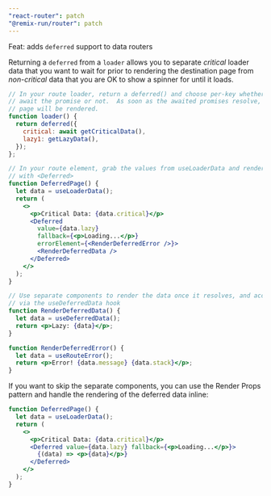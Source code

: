 ```yaml
---
"react-router": patch
"@remix-run/router": patch
---
```


Feat: adds `deferred` support to data routers

Returning a `deferred` from a `loader` allows you to separate _critical_ loader data that you want to wait for prior to rendering the destination page from _non-critical_ data that you are OK to show a spinner for until it loads.

```jsx
// In your route loader, return a deferred() and choose per-key whether to
// await the promise or not.  As soon as the awaited promises resolve, the
// page will be rendered.
function loader() {
  return deferred({
    critical: await getCriticalData(),
    lazy1: getLazyData(),
  });
};

// In your route element, grab the values from useLoaderData and render them
// with <Deferred>
function DeferredPage() {
  let data = useLoaderData();
  return (
    <>
      <p>Critical Data: {data.critical}</p>
      <Deferred
        value={data.lazy}
        fallback={<p>Loading...</p>}
        errorElement={<RenderDeferredError />}>
        <RenderDeferredData />
      </Deferred>
    </>
  );
}

// Use separate components to render the data once it resolves, and access it
// via the useDeferredData hook
function RenderDeferredData() {
  let data = useDeferredData();
  return <p>Lazy: {data}</p>;
}

function RenderDeferredError() {
  let data = useRouteError();
  return <p>Error! {data.message} {data.stack}</p>;
}
```

If you want to skip the separate components, you can use the Render Props
pattern and handle the rendering of the deferred data inline:

```jsx
function DeferredPage() {
  let data = useLoaderData();
  return (
    <>
      <p>Critical Data: {data.critical}</p>
      <Deferred value={data.lazy} fallback={<p>Loading...</p>}>
        {(data) => <p>{data}</p>}
      </Deferred>
    </>
  );
}
```
